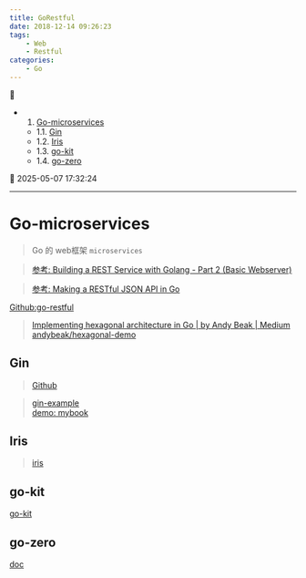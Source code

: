 ```yaml
---
title: GoRestful
date: 2018-12-14 09:26:23
tags: 
    - Web
    - Restful
categories: 
    - Go
---
```


💠

- 1. [Go-microservices](#go-microservices)
    - 1.1. [Gin](#gin)
    - 1.2. [Iris](#iris)
    - 1.3. [go-kit](#go-kit)
    - 1.4. [go-zero](#go-zero)

💠 2025-05-07 17:32:24
****************************************
# Go-microservices
> Go 的 web框架 `microservices`


> [参考: Building a REST Service with Golang - Part 2 (Basic Webserver)](https://stevenwhite.com/building-a-rest-service-with-golang-2/)

> [参考: Making a RESTful JSON API in Go](https://thenewstack.io/make-a-restful-json-api-go/)

[Github:go-restful](https://github.com/emicklei/go-restful)

> [Implementing hexagonal architecture in Go | by Andy Beak | Medium](https://medium.com/@andy.beak/implementing-hexagonal-architecture-in-go-50ef96f93b45)  
> [andybeak/hexagonal-demo](https://github.com/andybeak/hexagonal-demo)  

## Gin
> [Github](https://github.com/gin-gonic/gin)  

> [gin-example](https://github.com/EDDYCJY/go-gin-example)  
> [demo: mybook](https://github.com/Kuangcp/GoBase/tree/master/mybook)

## Iris
> [iris](https://github.com/kataras/iris)

## go-kit
[go-kit](https://github.com/go-kit/kit)

## go-zero
[doc](https://go-zero.dev/docs/concepts/overview)
